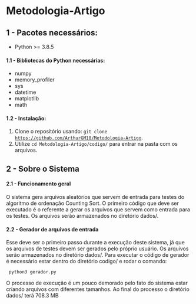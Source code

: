 # Metodologia-Artigo

## 1 - Pacotes necessários:
  * Python >= 3.8.5
  
#### 1.1 - Bibliotecas do Python necessárias:
  * numpy
  * memory_profiler
  * sys
  * datetime
  * matplotlib
  * math
  
#### 1.2 - Instalação:
  1. Clone o repositório usando: <code>git clone https://github.com/ArthurGM18/Metodologia-Artigo</code>.
  2. Utilize <code>cd Metodologia-Artigo/codigo/</code> para entrar na pasta com os arquivos.
 
## 2 - Sobre o Sistema

#### 2.1 - Funcionamento geral

  O sistema gera arquivos aleatórios que servem de entrada para testes do algoritmo de ordenação Counting Sort. O primeiro código que deve ser executado é o referente a gerar os arquivos que servem como entrada para os testes. Os arquivos serão armazenados no diretório dados/.
  
#### 2.2 - Gerador de arquivos de entrada
  
  Esse deve ser o primeiro passo durante a execução deste sistema, já que os arquivos de testes devem ser gerados pelo próprio usuário. Os arquivos serão armazenados no diretório dados/. Para executar o código de gerador é necessário estar dentro do diretório codigo/ e rodar o comando:
  
  <code> python3 gerador.py </code>
  
  O processo de execução é um pouco demorado pelo fato do sistema estar criando arquivos com diferentes tamanhos. Ao final do processo o diretório dados/ terá 708.3 MB
